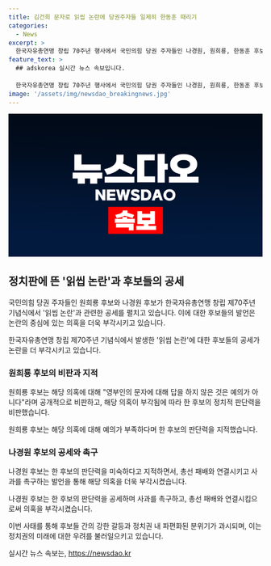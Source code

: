 ```yaml
---
title: 김건희 문자로 읽씹 논란에 당권주자들 일제히 한동훈 때리기
categories:
  - News
excerpt: >
  한국자유총연맹 창립 70주년 행사에서 국민의힘 당권 주자들인 나경원, 원희룡, 한동훈 후보가 읽씹 의혹과 총선 참패 책임론에 대한 논란을 확산시키고 있다. 원희룡 후보는 김건희 여사의 문자를 무시한 것에 대해 비난하며, 나경원 후보는 한 후보의 판단력 부족을 지적하며 사과를 요구했다. 이에 관련된 발언들은 당 내부 정세에 영향을 미칠 전망이다.
feature_text: >
  ## adskorea 실시간 뉴스 속보입니다.

  한국자유총연맹 창립 70주년 행사에서 국민의힘 당권 주자들인 나경원, 원희룡, 한동훈 후보가 읽씹 의혹과 총선 참패 책임론에 대한 논란을 확산시키고 있다. 원희룡 후보는 김건희 여사의 문자를 무시한 것에 대해 비난하며, 나경원 후보는 한 후보의 판단력 부족을 지적하며 사과를 요구했다. 이에 관련된 발언들은 당 내부 정세에 영향을 미칠 전망이다.
image: '/assets/img/newsdao_breakingnews.jpg'
---
```


<p><img src="/assets/img/newsdao_breakingnews.jpg" alt="adskorea 속보" /></p>

<h2 data-ke-size="size26">정치판에 뜬 '읽씹 논란'과 후보들의 공세</h2>

<p>국민의힘 당권 주자들인 원희룡 후보와 나경원 후보가 한국자유총연맹 창립 제70주년 기념식에서 '읽씹 논란'과 관련한 공세를 펼치고 있습니다. 이에 대한 후보들의 발언은 논란의 중심에 있는 의혹을 더욱 부각시키고 있습니다.</p>

<p data-ke-size="size16">한국자유총연맹 창립 제70주년 기념식에서 발생한 '읽씹 논란'에 대한 후보들의 공세가 논란을 더 부각시키고 있습니다.</p>

<h3>원희룡 후보의 비판과 지적</h3>

<p>원희룡 후보는 해당 의혹에 대해 "영부인의 문자에 대해 답을 하지 않은 것은 예의가 아니다"라며 공개적으로 비판하고, 해당 의혹이 부각됨에 따라 한 후보의 정치적 판단력을 비판했습니다.</p>

<p data-ke-size="size16">원희룡 후보는 해당 의혹에 대해 예의가 부족하다며 한 후보의 판단력을 지적했습니다.</p>

<h3>나경원 후보의 공세와 촉구</h3>

<p>나경원 후보는 한 후보의 판단력을 미숙하다고 지적하면서, 총선 패배와 연결시키고 사과를 촉구하는 발언을 통해 해당 의혹을 더욱 부각시켰습니다.</p>

<p data-ke-size="size16">나경원 후보는 한 후보의 판단력을 공세하며 사과를 촉구하고, 총선 패배와 연결시킴으로써 의혹을 부각시켰습니다.</p>

<p>이번 사태를 통해 후보들 간의 강한 갈등과 정치권 내 파편화된 분위기가 과시되며, 이는 정치권의 미래에 대한 우려를 불러일으키고 있습니다.</p>
실시간 뉴스 속보는, <a href="https://newsdao.kr" rel="dofollow">https://newsdao.kr</a>


